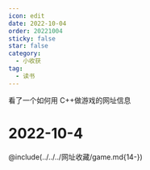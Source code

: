 ```yaml
---
icon: edit
date: 2022-10-04
order: 20221004
sticky: false
star: false
category:
  - 小收获
tag:
  - 读书
---
```


看了一个如何用 C++做游戏的网址信息

<!-- more -->

# 2022-10-4

@include(../../../网址收藏/game.md{14-})
